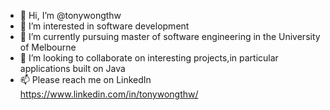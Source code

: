 - 👋 Hi, I’m @tonywongthw
- 👀 I’m interested in software development
- 🌱 I’m currently pursuing master of software engineering in the University of Melbourne
- 💞️ I’m looking to collaborate on interesting projects,in particular applications built on Java
- 📫 Please reach me on LinkedIn https://www.linkedin.com/in/tonywongthw/

<!---
tonywongthw/tonywongthw is a ✨ special ✨ repository because its `README.md` (this file) appears on your GitHub profile.
You can click the Preview link to take a look at your changes.
--->
